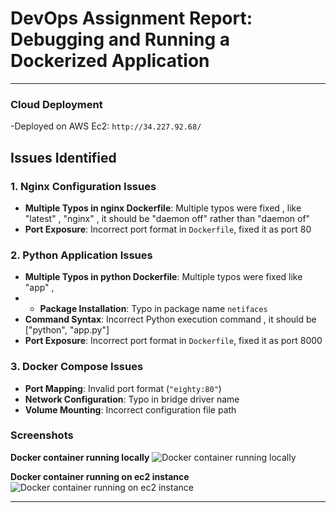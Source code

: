 # DevOps Assignment Report: Debugging and Running a Dockerized Application

---
### Cloud Deployment
-Deployed on AWS Ec2: `http://34.227.92.68/`

## Issues Identified

### 1. Nginx Configuration Issues
- **Multiple Typos in nginx Dockerfile**: Multiple typos were fixed , like "latest" , "nginx" , it should be "daemon off" rather than "daemon of" 
- **Port Exposure**: Incorrect port format in `Dockerfile`, fixed it as port 80 

### 2. Python Application Issues
- **Multiple Typos in python Dockerfile**: Multiple typos were fixed like "app" ,
- - **Package Installation**: Typo in package name `netifaces`
- **Command Syntax**: Incorrect Python execution command , it should be  ["python", "app.py"]
 - **Port Exposure**: Incorrect port format in `Dockerfile`, fixed it as port 8000
    
### 3. Docker Compose Issues
- **Port Mapping**: Invalid port format (`"eighty:80"`)
- **Network Configuration**: Typo in bridge driver name
- **Volume Mounting**: Incorrect configuration file path

### Screenshots

**Docker container running locally**
![Docker container running locally](https://github.com/user-attachments/assets/53341ee6-7baf-4508-8879-f2b9437d62c7)


**Docker container running on ec2 instance**
![Docker container running on ec2 instance](https://github.com/user-attachments/assets/d6aa3004-f934-40c0-a002-5a67142895dc)




---




